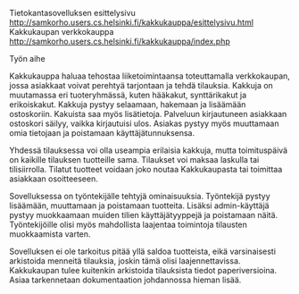 Tietokantasovelluksen esittelysivu
http://samkorho.users.cs.helsinki.fi/kakkukauppa/esittelysivu.html
Kakkukaupan verkkokauppa
http://samkorho.users.cs.helsinki.fi/kakkukauppa/index.php

Työn aihe

Kakkukauppa haluaa tehostaa liiketoimintaansa toteuttamalla verkkokaupan, jossa asiakkaat voivat perehtyä tarjontaan ja tehdä tilauksia. Kakkuja on muutamassa eri tuoteryhmässä, kuten hääkakut, synttärikakut ja erikoiskakut. Kakkuja pystyy selaamaan, hakemaan ja lisäämään ostoskoriin. Kakuista saa myös lisätietoja. Palveluun kirjautuneen asiakkaan ostoskori säilyy, vaikka kirjautuisi ulos. Asiakas pystyy myös muuttamaan omia tietojaan ja poistamaan käyttäjätunnuksensa.

Yhdessä tilauksessa voi olla useampia erilaisia kakkuja, mutta toimituspäivä on kaikille tilauksen tuotteille sama. Tilaukset voi maksaa laskulla tai tilisiirrolla. Tilatut tuotteet voidaan joko noutaa Kakkukaupasta tai toimittaa asiakkaan osoitteeseen. 

Sovelluksessa on työntekijälle tehtyjä ominaisuuksia. Työntekijä pystyy lisäämään, muuttamaan ja poistamaan tuotteita. Lisäksi admin-käyttäjä pystyy muokkaamaan muiden tilien käyttäjätyyppejä ja poistamaan näitä. Työntekijöille olisi myös mahdollista laajentaa toimintoja tilausten muokkaamista varten.

Sovelluksen ei ole tarkoitus pitää yllä saldoa tuotteista, eikä varsinaisesti arkistoida menneitä tilauksia, joskin tämä olisi laajennettavissa. Kakkukaupan tulee kuitenkin arkistoida tilauksista tiedot paperiversioina. Asiaa tarkennetaan dokumentaation johdannossa hieman lisää.
